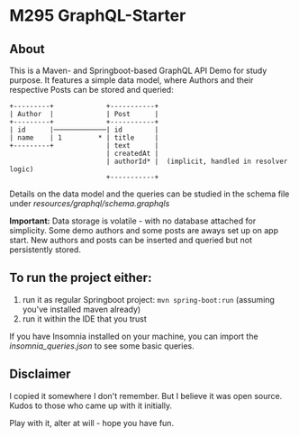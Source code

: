 # M295 GraphQL-Starter

## About
This is a Maven- and Springboot-based GraphQL API Demo for study purpose. It features a simple data model, where Authors and their respective Posts can be stored and queried:

```
+---------+             +-----------+
| Author  |             | Post      |
+---------+             +-----------+
| id      |─────────────| id        |
| name    | 1         * | title     |
+---------+             | text      |  
                        | createdAt |
                        | authorId* |  (implicit, handled in resolver logic)
                        +-----------+
```

Details on the data model and the queries can be studied in the schema file under *resources/graphql/schema.graphqls*

**Important:** Data storage is volatile - with no database attached for simplicity. Some demo authors and some posts are aways set up on app start. New authors and posts can be inserted and queried but not persistently stored. 

## To run the project either:

1. run it as regular Springboot project: `mvn spring-boot:run` (assuming you've installed maven already)
2. run it within the IDE that you trust

If you have Insomnia installed on your machine, you can import the *insomnia_queries.json* to see some basic queries.

## Disclaimer

I copied it somewhere I don't remember. But I believe it was open source. Kudos to those who came up with it initially.

Play with it, alter at will - hope you have fun. 